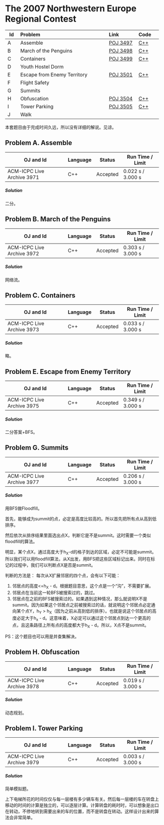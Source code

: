 # The 2007 Northwestern Europe Regional Contest

<table>
<thead>
<th width='40px' align='center'>Id</th>
<th width='500px' align='left'>Problem</th>
<th width='130px' align='left'>Link</th>
<th width='80px' align='left'>Code</th>
</thead>
<tbody>
<tr><td>A</td>   <td>Assemble</td>   <td><a href='http://poj.org/problem?id=3497'>POJ 3497</a></td>   <td><a href='la3971.cpp'>C++</a></td>   </tr>
<tr><td>B</td>   <td>March of the Penguins</td>   <td><a href='http://poj.org/problem?id=3498'>POJ 3498</a></td>   <td><a href='la3972.cpp'>C++</a></td>   </tr>
<tr><td>C</td>   <td>Containers</td>   <td><a href='http://poj.org/problem?id=3499'>POJ 3499</a></td>   <td><a href='la3973.cpp'>C++</a></td>   </tr>
<tr><td>D</td>   <td>Youth Hostel Dorm</td>   <td></td>   <td></td>   </tr>
<tr><td>E</td>   <td>Escape from Enemy Territory</td>   <td><a href='http://poj.org/problem?id=3501'>POJ 3501</a></td>   <td><a href='la3975.cpp'>C++</a></td>   </tr>
<tr><td>F</td>   <td>Flight Safety</td>   <td></td>   <td></td>   </tr>
<tr><td>G</td>   <td>Summits</td>   <td></td>   <td></td>   </tr>
<tr><td>H</td>   <td>Obfuscation</td>   <td><a href='http://poj.org/problem?id=3504'>POJ 3504</a></td>   <td><a href='la3978.cpp'>C++</a></td>   </tr>
<tr><td>I</td>   <td>Tower Parking</td>   <td><a href='http://poj.org/problem?id=3505'>POJ 3505</a></td>   <td><a href='la3979.cpp'>C++</a></td>   </tr>
<tr><td>J</td>   <td>Walk</td>   <td></td>   <td></td>   </tr>
</tbody>
</table>

本套题目由于完成时间久远，所以没有详细的解说。见谅。
## Problem A. Assemble


OJ and Id							| Language	| Status        | Run Time / Limit            |
-----------------------				| --------	| ------------- | -------------               |
ACM-ICPC Live Archive 3971			| C++		| Accepted		| 0.022 s / 3.000 s			  |


##### Solution
二分。


## Problem B. March of the Penguins


OJ and Id							| Language	| Status        | Run Time / Limit            |
-----------------------				| --------	| ------------- | -------------               |
ACM-ICPC Live Archive 3972			| C++		| Accepted		| 0.303 s / 3.000 s			  |

##### Solution
网络流。


## Problem C. Containers


OJ and Id							| Language	| Status        | Run Time / Limit            |
-----------------------				| --------	| ------------- | -------------               |
ACM-ICPC Live Archive 3973			| C++		| Accepted		| 0.033 s / 3.000 s			  |

##### Solution
略。


## Problem E. Escape from Enemy Territory


OJ and Id							| Language	| Status        | Run Time / Limit            |
-----------------------				| --------	| ------------- | -------------               |
ACM-ICPC Live Archive 3975			| C++		| Accepted		| 0.349 s / 3.000 s			  |


##### Solution
二分答案+BFS。


## Problem G. Summits


OJ and Id							| Language	| Status        | Run Time / Limit            |
-----------------------				| --------	| ------------- | -------------               |
ACM-ICPC Live Archive 3977			| C++		| Accepted		| 0.206 s / 3.000 s			  |


##### Solution
用BFS做Floodfill。

首先，能够成为summit的点，必定是高度比较高的。所以首先把所有点从高到低排序。

然后依次从排序结果里面选出点X，判断它是不是summit。这时需要一个类似floodfill的算法。

明显，某个点X，通过高度大于h<sub>X</sub>-d的格子到达的区域，必定不可能是summit。所以我们可以用floodfill算法，从X出发，用BFS把这些区域标记出来。同时在标记的过程中，我们可以判断点X是否是summit。

判断的方法是： 每次从X扩展邻居的四个点，会有以下可能：

1. 邻居点的高度<=h<sub>X</sub> - d。根据题目意思，这个点是一个“沟”，不需要扩展。
2. 邻居点在当前这一轮BFS被搜索过的，跳过。
3. 邻居点在之前的BFS被搜索过的。如果遇到这种情况，那么就说明X不是summit。因为如果这个邻居点之前被搜索过的话，就说明这个邻居点必定通向某个点Y，h<sub>Y</sub> > h<sub>X</sub>（因为之前从高到低的排序）。也就是说这个邻居点的高度必定大于h<sub>x</sub> - d。这意味着，X必定可以通过这个邻居点到达一个更高的点，且这条路径上所有点的高度都大于h<sub>X</sub> - d。所以，X点不是summit。

PS：这个题目也可以用是并查集解决。



## Problem H. Obfuscation


OJ and Id							| Language	| Status        | Run Time / Limit            |
-----------------------				| --------	| ------------- | -------------               |
ACM-ICPC Live Archive 3978			| C++		| Accepted		| 0.019 s / 3.000 s			  |

##### Solution
动态规划。


## Problem I. Tower Parking


OJ and Id							| Language	| Status        | Run Time / Limit            |
-----------------------				| --------	| ------------- | -------------               |
ACM-ICPC Live Archive 3979			| C++		| Accepted		| 0.003 s / 3.000 s			  |

##### Solution
简单模拟题。

上下电梯所花的时间仅仅与每一层楼有多少辆车有关。然后每一层楼的车在转盘上移动的时间的计算是独立的，可以逐层计算。计算转盘的耗时时，可以想象是出口在转动，不停地转到需要出来的车的位置，而不是转盘在转动。这样设计出来的算法会非常简单。